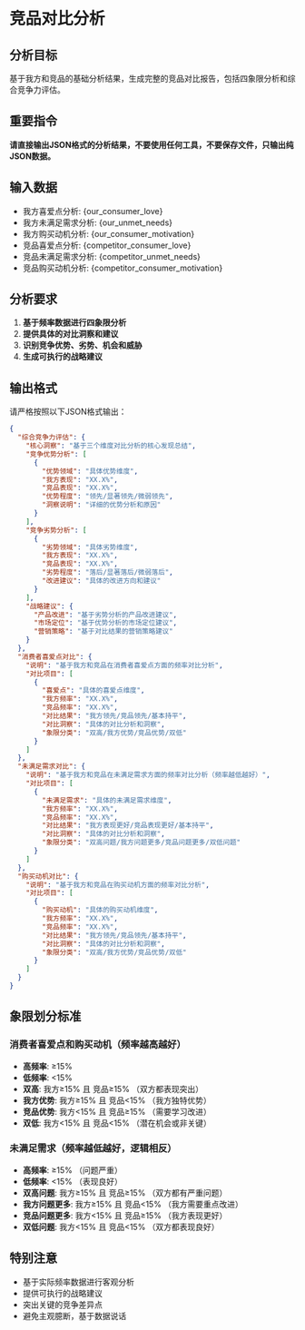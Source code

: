 # 竞品对比分析

## 分析目标
基于我方和竞品的基础分析结果，生成完整的竞品对比报告，包括四象限分析和综合竞争力评估。

## 重要指令
**请直接输出JSON格式的分析结果，不要使用任何工具，不要保存文件，只输出纯JSON数据。**

## 输入数据
- 我方喜爱点分析: {our_consumer_love}
- 我方未满足需求分析: {our_unmet_needs}
- 我方购买动机分析: {our_consumer_motivation}
- 竞品喜爱点分析: {competitor_consumer_love}
- 竞品未满足需求分析: {competitor_unmet_needs}
- 竞品购买动机分析: {competitor_consumer_motivation}

## 分析要求
1. **基于频率数据进行四象限分析**
2. **提供具体的对比洞察和建议**
3. **识别竞争优势、劣势、机会和威胁**
4. **生成可执行的战略建议**

## 输出格式
请严格按照以下JSON格式输出：

```json
{
  "综合竞争力评估": {
    "核心洞察": "基于三个维度对比分析的核心发现总结",
    "竞争优势分析": [
      {
        "优势领域": "具体优势维度",
        "我方表现": "XX.X%",
        "竞品表现": "XX.X%",
        "优势程度": "领先/显著领先/微弱领先",
        "洞察说明": "详细的优势分析和原因"
      }
    ],
    "竞争劣势分析": [
      {
        "劣势领域": "具体劣势维度",
        "我方表现": "XX.X%",
        "竞品表现": "XX.X%",
        "劣势程度": "落后/显著落后/微弱落后",
        "改进建议": "具体的改进方向和建议"
      }
    ],
    "战略建议": {
      "产品改进": "基于劣势分析的产品改进建议",
      "市场定位": "基于优势分析的市场定位建议",
      "营销策略": "基于对比结果的营销策略建议"
    }
  },
  "消费者喜爱点对比": {
    "说明": "基于我方和竞品在消费者喜爱点方面的频率对比分析",
    "对比项目": [
      {
        "喜爱点": "具体的喜爱点维度",
        "我方频率": "XX.X%",
        "竞品频率": "XX.X%",
        "对比结果": "我方领先/竞品领先/基本持平",
        "对比洞察": "具体的对比分析和洞察",
        "象限分类": "双高/我方优势/竞品优势/双低"
      }
    ]
  },
  "未满足需求对比": {
    "说明": "基于我方和竞品在未满足需求方面的频率对比分析（频率越低越好）",
    "对比项目": [
      {
        "未满足需求": "具体的未满足需求维度",
        "我方频率": "XX.X%",
        "竞品频率": "XX.X%",
        "对比结果": "我方表现更好/竞品表现更好/基本持平",
        "对比洞察": "具体的对比分析和洞察",
        "象限分类": "双高问题/我方问题更多/竞品问题更多/双低问题"
      }
    ]
  },
  "购买动机对比": {
    "说明": "基于我方和竞品在购买动机方面的频率对比分析",
    "对比项目": [
      {
        "购买动机": "具体的购买动机维度",
        "我方频率": "XX.X%",
        "竞品频率": "XX.X%",
        "对比结果": "我方领先/竞品领先/基本持平",
        "对比洞察": "具体的对比分析和洞察",
        "象限分类": "双高/我方优势/竞品优势/双低"
      }
    ]
  }
}
```

## 象限划分标准

### 消费者喜爱点和购买动机（频率越高越好）
- **高频率**: ≥15%
- **低频率**: <15%
- **双高**: 我方≥15% 且 竞品≥15% （双方都表现突出）
- **我方优势**: 我方≥15% 且 竞品<15% （我方独特优势）
- **竞品优势**: 我方<15% 且 竞品≥15% （需要学习改进）
- **双低**: 我方<15% 且 竞品<15% （潜在机会或非关键）

### 未满足需求（频率越低越好，逻辑相反）
- **高频率**: ≥15% （问题严重）
- **低频率**: <15% （表现良好）
- **双高问题**: 我方≥15% 且 竞品≥15% （双方都有严重问题）
- **我方问题更多**: 我方≥15% 且 竞品<15% （我方需要重点改进）
- **竞品问题更多**: 我方<15% 且 竞品≥15% （我方表现更好）
- **双低问题**: 我方<15% 且 竞品<15% （双方都表现良好）

## 特别注意
- 基于实际频率数据进行客观分析
- 提供可执行的战略建议
- 突出关键的竞争差异点
- 避免主观臆断，基于数据说话
